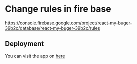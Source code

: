# Change rules in fire base

https://console.firebase.google.com/project/react-my-buger-39b2c/database/react-my-buger-39b2c/rules

## Deployment

You can visit the app on [here](https://react-my-buger-39b2c.firebaseapp.com/)
